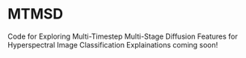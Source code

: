 # MTMSD
Code for Exploring Multi-Timestep Multi-Stage Diffusion Features for Hyperspectral Image Classification
Explainations coming soon!

